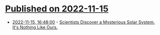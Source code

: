 # [Published on 2022-11-15](index.md)

* [2022-11-15, 16:48:00](https://soylentnews.org/article.pl?sid=22/11/15/0426211&from=rss) - [Scientists Discover a Mysterious Solar System. It's Nothing Like Ours.](https://soylentnews.org/article.pl?sid=22/11/15/0426211&from=rss)
